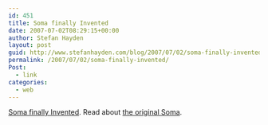 ```yaml
---
id: 451
title: Soma finally Invented
date: 2007-07-02T08:29:15+00:00
author: Stefan Hayden
layout: post
guid: http://www.stefanhayden.com/blog/2007/07/02/soma-finally-invented/
permalink: /2007/07/02/soma-finally-invented/
Post:
  - link
categories:
  - web
---
```

<p><a href="http://sfgate.com/cgi-bin/blogs/sfgate/detail?blogid=3&entry_id=1849">Soma finally Invented</a>. Read about <a href="http://en.wikipedia.org/wiki/Soma_%28Brave_New_World%29">the original Soma</a>.
</p>

